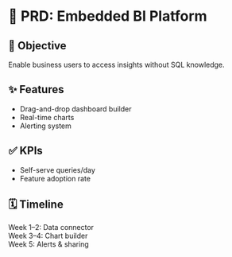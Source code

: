 # 📘 PRD: Embedded BI Platform

## 🎯 Objective
Enable business users to access insights without SQL knowledge.

## ✨ Features
- Drag-and-drop dashboard builder
- Real-time charts
- Alerting system

## ✅ KPIs
- Self-serve queries/day
- Feature adoption rate

## 🗓 Timeline
Week 1–2: Data connector  
Week 3–4: Chart builder  
Week 5: Alerts & sharing
